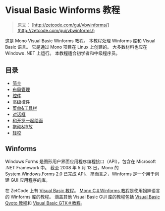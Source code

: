 # Visual Basic Winforms 教程

> 原文： [http://zetcode.com/gui/vbwinforms/](http://zetcode.com/gui/vbwinforms/)

这是 Mono Visual Basic Winforms 教程。 本教程处理 Winforms 库和 Visual Basic 语言。 它是通过 Mono 项目在 Linux 上创建的。 大多数材料也应在 Windows .NET 上运行。 本教程适合初学者和中级程序员。

## 目录



*   [简介](introduction/)
*   [布局管理](layout/)
*   [控件](controls/)
*   [高级控件](advanced/)
*   [菜单&工具栏](menustoolbars/)
*   [对话框](dialogs/)
*   [和开罗一起绘画](painting/)
*   [拖动&拖放](dragdrop/)
*   [轻咬](nibbles/)



## Winforms

Windows Forms 是图形用户界面应用程序编程接口（API），包含在 Microsoft .NET Framework 中。 截至 2008 年 5 月 13 日，Mono 的 System.Windows.Forms 2.0 已完成 API。 简而言之，Winforms 是一个用于创建 GUI 应用程序的库。

在 ZetCode 上有 [Visual Basic 教程](/lang/visualbasic/)。 [Mono C＃Winforms 教程](/gui/csharpwinforms/)是使用姐妹语言的 Winforms 库的教程。 涵盖其他 Visual Basic GUI 库的教程包括 [Visual Basic Qyoto 教程](/gui/vbqyoto/)和 [Visual Basic GTK＃教程](/gui/vbgtk/)。
